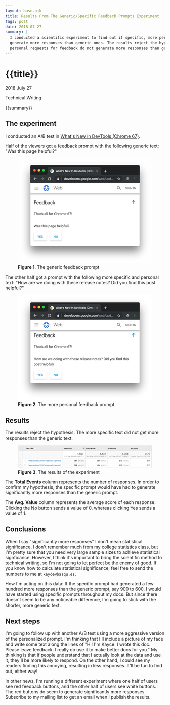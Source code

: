 ```yaml
---
layout: base.njk
title: Results From The Generic/Specific Feedback Prompts Experiment
tags: post
date: 2018-07-27
summary: |
  I conducted a scientific experiment to find out if specific, more personal requests for feedback
  generate more responses than generic ones. The results reject the hypothesis. More
  personal requests for feedback do not generate more responses than generic ones.
---
```


<h1 id="title">{{title}}</h1>

<p id="time">
  <time datetime="2018-07-27">2018 July 27</time>
</p>

<p id="category">Technical Writing</p>

<p id="summary">
{{summary}}
</p>

## The experiment

I conducted an A/B test in [What's New in DevTools (Chrome 67)][WNDT].

[WNDT]: https://developers.google.com/web/updates/2018/04/devtools

Half of the viewers got a feedback prompt with the following generic text:
"Was this page helpful?"

<figure>
  <img src="/media/generic-prompt.png"
       alt="The generic feedback prompt."/>
  <figcaption>
    <b>Figure 1</b>. The generic feedback prompt
  </figcaption>
</figure>

The other half got a prompt with the following more specific and personal text:
"How are we doing with these release notes? Did you find this post helpful?"

<figure>
  <img src="/media/specific-prompt.png"
       alt="The more personal feedback prompt."/>
  <figcaption>
    <b>Figure 2</b>. The more personal feedback prompt
  </figcaption>
</figure>

## Results

The results reject the hypothesis. The more specific text did not
get more responses than the generic text.

<figure>
  <img src="/media/generic-specific-results.png"
       alt="The results of the experiment."/>
  <figcaption>
    <b>Figure 3</b>. The results of the experiment
  </figcaption>
</figure>

The **Total Events** column represents the number of responses. In order to confirm
my hypothesis, the specific prompt would have had to generate significantly more
responses than the generic prompt.

The **Avg. Value** column represents the average score of each response. Clicking the
No button sends a value of 0, whereas clicking Yes sends a value of 1.

## Conclusions

When I say "significantly more responses" I don't mean statistical significance. I
don't remember much from my college statistics class, but I'm pretty sure that you
need very large sample sizes to achieve statistical signficance. However, I think
it's important to bring the scientific method to technical writing, so I'm not
going to let perfect be the enemy of good.
If you know how to calculate statistical significance, feel free to send the
numbers to me at `kayce@basqu.es`.

How I'm acting on this data: If the specific prompt had generated a few hundred
more responses than the generic prompt, say 900 to 600, I would have started using
specific prompts throughout my docs. But since there doesn't seem to be any
noticeable difference, I'm going to stick with the shorter, more generic text.

## Next steps

I'm going to follow up with another A/B test using a more aggressive version of the
personalized prompt. I'm thinking that I'll include a picture of my face and write
some text along the lines of "Hi! I'm Kayce. I wrote this doc. Please leave feedback.
I really do use it to make better docs for you." My thinking is that if people
understand that I actually look at the data and use it, they'll be more likely
to respond. On the other hand, I could see my readers finding this annoying,
resulting in less responses. It'll be fun to find out, either way!

In other news, I'm running a different experiment where one half of users see red
feedback buttons, and the other half of users see white buttons. The red buttons do seem to
generate significantly more responses. Subscribe to my mailing list to get an email
when I publish the results.
